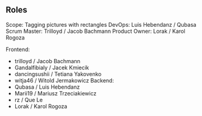 ## Roles

Scope: Tagging pictures with rectangles
DevOps: Luis Hebendanz / Qubasa
Scrum Master: Trilloyd / Jacob Bachmann
Product Owner: Lorak / Karol Rogoza

Frontend:
 * trilloyd / Jacob Bachmann
 * Gandalfibialy / Jacek Kmiecik
 * dancingsushii / Tetiana Yakovenko
 * witja46 / Witold Jermakowicz
Backend:
 * Qubasa / Luis Hebendanz
 * Marii19 / Mariusz Trzeciakiewicz
 * rz / Que Le
 * Lorak / Karol Rogoza
